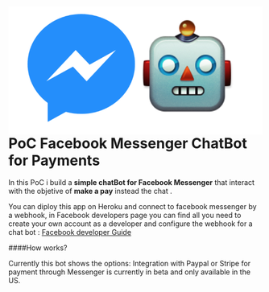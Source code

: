 <img src="icon.png" align="right" />

# PoC Facebook Messenger ChatBot for Payments

In this PoC i build a **simple chatBot for Facebook Messenger** that interact with the objetive of **make a pay** instead the chat . 

You can diploy this app on Heroku and connect to facebook messenger by a webhook, in Facebook developers page you can find all you need to create your own account as a developer and configure the webhook for a chat bot : 
[Facebook developer Guide][1]

####<i class="icon-cog"></i>How works?

Currently this bot shows the options: 
Integration with Paypal or Stripe for payment through Messenger is currently in beta and only available in the US.


[1]: https://developers.facebook.com/docs/messenger-platform/getting-started